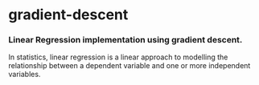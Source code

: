 # gradient-descent

<h3>Linear Regression implementation using gradient descent.</h3>

In statistics, linear regression is a linear approach to modelling the relationship between a dependent variable and one or more independent variables. 
